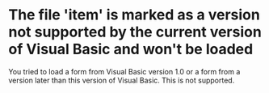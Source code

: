 
# The file 'item' is marked as a version not supported by the current version of Visual Basic and won't be loaded

You tried to load a form from Visual Basic version 1.0 or a form from a version later than this version of Visual Basic. This is not supported.


